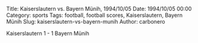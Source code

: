 Title: Kaiserslautern vs. Bayern Münih, 1994/10/05
Date: 1994/10/05 00:00
Category: sports
Tags: football, football scores, Kaiserslautern, Bayern Münih
Slug: kaiserslautern-vs-bayern-munih
Author: carbonero


Kaiserslautern 1 - 1 Bayern Münih
